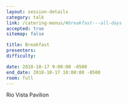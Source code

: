 ```yaml
---
layout: session-details
category: talk
link: /catering-menus/#breakfast---all-days
accepted: true
sitemap: false

title: Breakfast
presenters:
difficulty:

date: 2018-10-17 9:00:00 -0500
end_date: 2018-10-17 10:00:00 -0500
room: full
---
```

Rio Vista Pavilion
